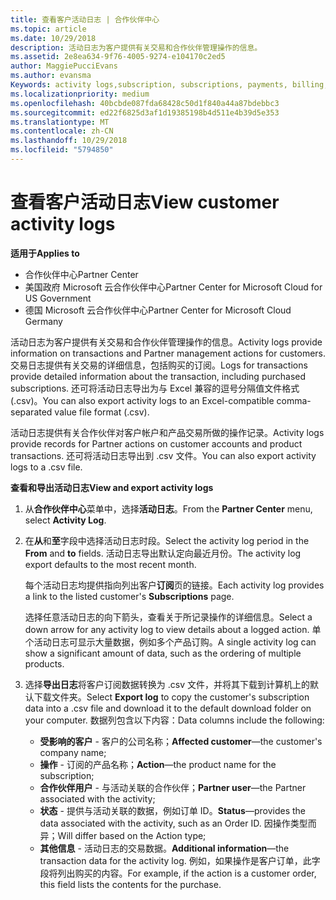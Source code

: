 ```yaml
---
title: 查看客户活动日志 | 合作伙伴中心
ms.topic: article
ms.date: 10/29/2018
description: 活动日志为客户提供有关交易和合作伙伴管理操作的信息。
ms.assetid: 2e8ea634-9f76-4005-9274-e104170c2ed5
author: MaggiePucciEvans
ms.author: evansma
Keywords: activity logs,subscription, subscriptions, payments, billing, transactions
ms.localizationpriority: medium
ms.openlocfilehash: 40bcbde087fda68428c50d1f840a44a87bdebbc3
ms.sourcegitcommit: ed22f6825d3af1d19385198b4d511e4b39d5e353
ms.translationtype: MT
ms.contentlocale: zh-CN
ms.lasthandoff: 10/29/2018
ms.locfileid: "5794850"
---
```

# <a name="view-customer-activity-logs"></a><span data-ttu-id="75fed-103">查看客户活动日志</span><span class="sxs-lookup"><span data-stu-id="75fed-103">View customer activity logs</span></span>

**<span data-ttu-id="75fed-104">适用于</span><span class="sxs-lookup"><span data-stu-id="75fed-104">Applies to</span></span>**

-  <span data-ttu-id="75fed-105">合作伙伴中心</span><span class="sxs-lookup"><span data-stu-id="75fed-105">Partner Center</span></span>
-  <span data-ttu-id="75fed-106">美国政府 Microsoft 云合作伙伴中心</span><span class="sxs-lookup"><span data-stu-id="75fed-106">Partner Center for Microsoft Cloud for US Government</span></span>
-  <span data-ttu-id="75fed-107">德国 Microsoft 云合作伙伴中心</span><span class="sxs-lookup"><span data-stu-id="75fed-107">Partner Center for Microsoft Cloud Germany</span></span>


<span data-ttu-id="75fed-108">活动日志为客户提供有关交易和合作伙伴管理操作的信息。</span><span class="sxs-lookup"><span data-stu-id="75fed-108">Activity logs provide information on transactions and Partner management actions for customers.</span></span> <span data-ttu-id="75fed-109">交易日志提供有关交易的详细信息，包括购买的订阅。</span><span class="sxs-lookup"><span data-stu-id="75fed-109">Logs for transactions provide detailed information about the transaction, including purchased subscriptions.</span></span> <span data-ttu-id="75fed-110">还可将活动日志导出为与 Excel 兼容的逗号分隔值文件格式 (.csv)。</span><span class="sxs-lookup"><span data-stu-id="75fed-110">You can also export activity logs to an Excel-compatible comma-separated value file format (.csv).</span></span>

<span data-ttu-id="75fed-111">活动日志提供有关合作伙伴对客户帐户和产品交易所做的操作记录。</span><span class="sxs-lookup"><span data-stu-id="75fed-111">Activity logs provide records for Partner actions on customer accounts and product transactions.</span></span> <span data-ttu-id="75fed-112">还可将活动日志导出到 .csv 文件。</span><span class="sxs-lookup"><span data-stu-id="75fed-112">You can also export activity logs to a .csv file.</span></span>

**<span data-ttu-id="75fed-113">查看和导出活动日志</span><span class="sxs-lookup"><span data-stu-id="75fed-113">View and export activity logs</span></span>**

1.  <span data-ttu-id="75fed-114">从**合作伙伴中心**菜单中，选择**活动日志**。</span><span class="sxs-lookup"><span data-stu-id="75fed-114">From the **Partner Center** menu, select **Activity Log**.</span></span>
2.  <span data-ttu-id="75fed-115">在**从**和**至**字段中选择活动日志时段。</span><span class="sxs-lookup"><span data-stu-id="75fed-115">Select the activity log period in the **From** and **to** fields.</span></span> <span data-ttu-id="75fed-116">活动日志导出默认定向最近月份。</span><span class="sxs-lookup"><span data-stu-id="75fed-116">The activity log export defaults to the most recent month.</span></span>

    <span data-ttu-id="75fed-117">每个活动日志均提供指向列出客户**订阅**页的链接。</span><span class="sxs-lookup"><span data-stu-id="75fed-117">Each activity log provides a link to the listed customer's **Subscriptions** page.</span></span>

    <span data-ttu-id="75fed-118">选择任意活动日志的向下箭头，查看关于所记录操作的详细信息。</span><span class="sxs-lookup"><span data-stu-id="75fed-118">Select a down arrow for any activity log to view details about a logged action.</span></span> <span data-ttu-id="75fed-119">单个活动日志可显示大量数据，例如多个产品订购。</span><span class="sxs-lookup"><span data-stu-id="75fed-119">A single activity log can show a significant amount of data, such as the ordering of multiple products.</span></span>

3.  <span data-ttu-id="75fed-120">选择**导出日志**将客户订阅数据转换为 .csv 文件，并将其下载到计算机上的默认下载文件夹。</span><span class="sxs-lookup"><span data-stu-id="75fed-120">Select **Export log** to copy the customer's subscription data into a .csv file and download it to the default download folder on your computer.</span></span> <span data-ttu-id="75fed-121">数据列包含以下内容：</span><span class="sxs-lookup"><span data-stu-id="75fed-121">Data columns include the following:</span></span>
    -   <span data-ttu-id="75fed-122">**受影响的客户** - 客户的公司名称；</span><span class="sxs-lookup"><span data-stu-id="75fed-122">**Affected customer**—the customer's company name;</span></span>
    -   <span data-ttu-id="75fed-123">**操作** - 订阅的产品名称；</span><span class="sxs-lookup"><span data-stu-id="75fed-123">**Action**—the product name for the subscription;</span></span>
    -   <span data-ttu-id="75fed-124">**合作伙伴用户** - 与活动关联的合作伙伴；</span><span class="sxs-lookup"><span data-stu-id="75fed-124">**Partner user**—the Partner associated with the activity;</span></span>
    -   <span data-ttu-id="75fed-125">**状态** - 提供与活动关联的数据，例如订单 ID。</span><span class="sxs-lookup"><span data-stu-id="75fed-125">**Status**—provides the data associated with the activity, such as an Order ID.</span></span> <span data-ttu-id="75fed-126">因操作类型而异；</span><span class="sxs-lookup"><span data-stu-id="75fed-126">Will differ based on the Action type;</span></span>
    -   <span data-ttu-id="75fed-127">**其他信息** - 活动日志的交易数据。</span><span class="sxs-lookup"><span data-stu-id="75fed-127">**Additional information**—the transaction data for the activity log.</span></span> <span data-ttu-id="75fed-128">例如，如果操作是客户订单，此字段将列出购买的内容。</span><span class="sxs-lookup"><span data-stu-id="75fed-128">For example, if the action is a customer order, this field lists the contents for the purchase.</span></span>

 

 



